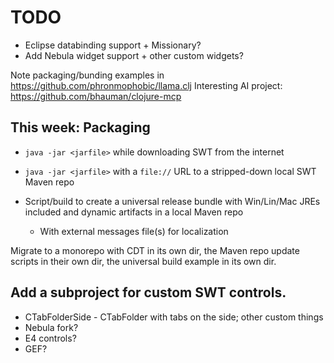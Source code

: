 # TODO

* Eclipse databinding support + Missionary?
* Add Nebula widget support + other custom widgets?

Note packaging/bunding examples in https://github.com/phronmophobic/llama.clj
Interesting AI project: https://github.com/bhauman/clojure-mcp

## This week: Packaging

* `java -jar <jarfile>` while downloading SWT from the internet

* `java -jar <jarfile>` with a `file://` URL to a stripped-down local SWT Maven repo
* Script/build to create a universal release bundle with Win/Lin/Mac JREs included and dynamic artifacts in a local Maven repo
   * With external messages file(s) for localization

Migrate to a monorepo with CDT in its own dir, the Maven repo update scripts in their own dir, the universal build example in its own dir.

## Add a subproject for custom SWT controls.

* CTabFolderSide - CTabFolder with tabs on the side; other custom things
* Nebula fork?
* E4 controls?
* GEF?


